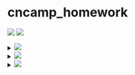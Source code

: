 # cncamp_homework

<a href="https://github.com/SignorMercurio/cncamp_homework/actions"><img src="https://img.shields.io/github/workflow/status/SignorMercurio/cncamp_homework/Go?logo=GitHub" /></a>
<a href="https://codecov.io/gh/SignorMercurio/cncamp_homework"><img src="https://codecov.io/gh/SignorMercurio/cncamp_homework/branch/main/graph/badge.svg?token=PKWZK3BR9R"/></a>

<details>
<summary><img src="https://img.shields.io/badge/HW01-httpserver-4285f4?logo=google-chrome" /></summary>

## httpserver

A simple HTTP server that you may:

- Access `/header` to find your Request Headers in the Response Headers
- Access `/version` to get the VERSION environment variable
- Access `/log` to write logs in the server
- Access `/healthz` for a health check

### Sample usage

Start a server on `0.0.0.0:8080`:

```shell
$ ./httpserver :8080
```

### Note for Dockerfile

- When using Apple M1 to play with docker, it pulls and builds images for linux/arm/v8 platform by default.
- In order to build images for other platform, you may find [buildx](https://docs.docker.com/buildx/working-with-buildx/) helpful.
- OR, you may also make use of GitHub Actions to avoid the issue.
- When using `alpine` as the base image to run a go binary, `CGO_ENABLED=0` must be set when building due to a different libc implementation on `alpine`. Replacing the dynamic link library also helps.

### Note for Google Cloud Platform

- Running `gcloud --quiet auth configure-docker` requires the service account to have the permission to create bucket. For instance, `Storage Admin` role works, but it's clearly not the least
  privilege you can grant.
- You'll need `Kubernetes Engine Developer` role for your service account.
- `secrets.GKE_PROJECT`: GKE's Project ID
- `secrets.GKE_SA_KEY`: Base64 encoded JSON key of your service account

### Things to modify for a different golang app

- Target binary name in `Dockerfile`
- Entrypoint command in `Dockerfile`
- Kubernetes and kustomize yaml files in `base` directory
- _Deploy to GKE_ workflow in `.github/workflows/gke.yml`
  - `env`
  - `secrets.GKE_PROJECT`
  - `secrets.GKE_SA_KEY`

</details>

<details>
<summary><img src="https://img.shields.io/badge/HW02-Docker-2496ed?logo=docker" /></summary>

## Docker

Build a multi-stage docker image for httpserver.

> See [Dockerfile](Dockerfile).

</details>

<details>
<summary><img src="https://img.shields.io/badge/HW03-Kubernetes-326ce5?logo=kubernetes" /></summary>

## Kubernetes

Deploy httpserver on Kubernetes. Based on the first homework, I would like to deploy it on Google Kubernetes Engine.

### Changes in httpserver

- Deprecate `valyala/fasthttp`, use `net/http` and `gorilla/mux`
- Add unit tests, coverage 100%
- Add graceful termination when receiving SIGTERM
- Add support for structured & leveled logging
  - Deprecate `log`, use `uber-go/zap`
  - Add a logging middleware
  - Support structured & leveled logging

### Features

- [x] CI / CD with GitHub Actions
  - [x] CI: Codecov
  - [x] CD: Deploy to GKE
- [x] Resource limit and request
- [x] Health check
  - [x] Readiness probe
  - [x] <del>Liveness probe</del> No need for liveness probe
- [x] Graceful initialization with postStart
- [x] Graceful termination in httpserver source code
- [x] Configurations with ConfigMap
- [x] Structured & leveled logging
- [x] Logs stored in a mounted volume
- [x] Ingress with HTTPS

</details>
